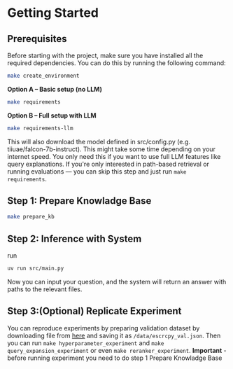 # Getting Started

## Prerequisites

Before starting with the project, make sure you have installed all the required dependencies. You can do this by running the following command:

```sh
make create_environment
```

**Option A – Basic setup (no LLM)**
```sh
make requirements
```

**Option B – Full setup with LLM**
```sh
make requirements-llm
```
This will also download the model defined in src/config.py (e.g. tiiuae/falcon-7b-instruct). This might take some time depending on your internet speed. You only need this if you want to use full LLM features like query explanations. If you're only interested in path-based retrieval or running evaluations — you can skip this step and just run `make requirements`.


## Step 1: Prepare Knowladge Base

```sh
make prepare_kb
```

## Step 2: Inference with System

run

```sh
uv run src/main.py
```

Now you can input your question, and the system will return an answer with paths to the relevant files.

## Step 3:(Optional) Replicate Experiment
You can reproduce experiments by preparing validation dataset by downloading file from [here](https://drive.google.com/file/d/1PiiordcQJwgv4MfT1vl-Omn8DeCdlAB3/view) and saving it as `/data/escrcpy_val.json`. Then you can run `make hyperparameter_experiment` and `make query_expansion_experiment` or even `make reranker_experiment`.
**Important** - before running experiment you need to do step 1 Prepare Knowladge Base
